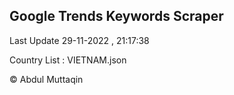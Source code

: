

## Google Trends Keywords Scraper 
 
Last Update 29-11-2022 , 21:17:38

Country List :
VIETNAM.json



© Abdul Muttaqin 
